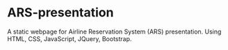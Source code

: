 # ARS-presentation
A static webpage for Airline Reservation System (ARS) presentation. Using HTML, CSS, JavaScript, JQuery, Bootstrap.
